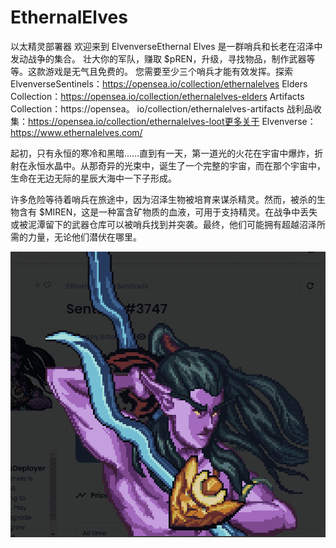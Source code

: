 # EthernalElves

以太精灵部署器
欢迎来到 ElvenverseEthernal Elves 是一群哨兵和长老在沼泽中发动战争的集合。 壮大你的军队，赚取 $pREN，升级，寻找物品，制作武器等等。这款游戏是无气且免费的。 您需要至少三个哨兵才能有效发挥。探索 ElvenverseSentinels：https://opensea.io/collection/ethernalelves Elders Collection：https://opensea.io/collection/ethernalelves-elders Artifacts Collection：https://opensea。 io/collection/ethernalelves-artifacts 战利品收集：https://opensea.io/collection/ethernalelves-loot更多关于 Elvenverse：https://www.ethernalelves.com/

起初，只有永恒的寒冷和黑暗……直到有一天，第一道光的火花在宇宙中爆炸，折射在永恒水晶中。从那奇异的光束中，诞生了一个完整的宇宙，而在那个宇宙中，生命在无边无际的星辰大海中一下子形成。

许多危险等待着哨兵在旅途中，因为沼泽生物被培育来谋杀精灵。然而，被杀的生物含有 $MIREN，这是一种富含矿物质的血液，可用于支持精灵。在战争中丢失或被泥潭留下的武器仓库可以被哨兵找到并突袭。最终，他们可能拥有超越沼泽所需的力量，无论他们潜伏在哪里。

![NFT](微信截图_20220903170316.png)


